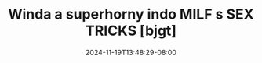 --- 
title: "Winda a superhorny indo MILF s SEX TRICKS [bjgt]"
description: "download   Winda a superhorny indo MILF s SEX TRICKS [bjgt] yandex full vidio terbaru"
date: 2024-11-19T13:48:29-08:00
file_code: "zlcedp47ko7i"
draft: false
cover: "evlhaem8bdj7h5by.jpg"
tags: ["Winda", "superhorny", "indo", "MILF", "SEX", "TRICKS", "bokep-indo", "bokep-viral", "bokep-ig"]
length: 2262
fld_id: "1483165"
foldername: "Asd indo 1"
categories: ["Asd indo 1"]
views: 0
---